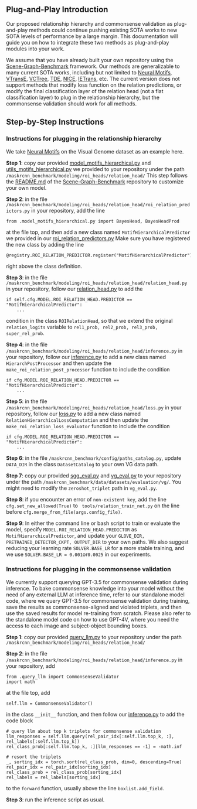 ## Plug-and-Play Introduction

Our proposed relationship hierarchy and commonsense validation as plug-and-play methods could continue pushing existing SOTA works to new SOTA levels of performance by a large margin. 
This documentation will guide you on how to integrate these two methods as plug-and-play modules into your work.

We assume that you have already built your own repository using the [Scene-Graph-Benchmark](https://github.com/KaihuaTang/Scene-Graph-Benchmark.pytorch) framework.
Our methods are generalizable to many current SOTA works, including but not limited to 
[Neural Motifs](https://arxiv.org/abs/1711.06640), 
[VTransE](https://arxiv.org/abs/1702.08319), 
[VCTree](https://arxiv.org/abs/1812.01880), 
[TDE](https://arxiv.org/pdf/2002.11949.pdf), 
[NICE](https://openaccess.thecvf.com/content/CVPR2022/papers/Li_The_Devil_Is_in_the_Labels_Noisy_Label_Correction_for_CVPR_2022_paper.pdf), 
[IETrans](https://arxiv.org/abs/2203.11654), etc. 
The current version does not support methods that modify loss function on the relation predictions,
or modify the final classification layer of the relation head (not a flat classification layer) to plug in the relationship hierarchy, but the commonsense validation should work for all methods.

## Step-by-Step Instructions

### Instructions for plugging in the relationship hierarchy
We take [Neural Motifs](https://arxiv.org/abs/1711.06640) on the Visual Genome dataset as an example here.

**Step 1**: copy our provided [model_motifs_hierarchical.py](https://github.com/zzjun725/Scene-Graph-Benchmark.pytorch/blob/master/maskrcnn_benchmark/modeling/roi_heads/relation_head/model_motifs_hierarchical.py)
and [utils_motifs_hierarchical.py](https://github.com/zzjun725/Scene-Graph-Benchmark.pytorch/blob/master/maskrcnn_benchmark/modeling/roi_heads/relation_head/utils_motifs_hierarchical.py)
we provided to your repository under the path ``/maskrcnn_benchmark/modeling/roi_heads/relation_head/``
This step follows the [README.md](https://github.com/KaihuaTang/Scene-Graph-Benchmark.pytorch/blob/master/README.md) of the [Scene-Graph-Benchmark](https://github.com/KaihuaTang/Scene-Graph-Benchmark.pytorch) repository to customize your own model.

**Step 2**: in the file ``/maskrcnn_benchmark/modeling/roi_heads/relation_head/roi_relation_predictors.py`` in your repository,
add the line 

    from .model_motifs_hierarchical.py import BayesHead, BayesHeadProd

at the file top,
and then add a new class named ``MotifHierarchicalPredictor`` we provided in our [roi_relation_predictors.py](https://github.com/zzjun725/Scene-Graph-Benchmark.pytorch/blob/master/maskrcnn_benchmark/modeling/roi_heads/relation_head/roi_relation_predictors.py)
Make sure you have registered the new class by adding the line 

    @registry.ROI_RELATION_PREDICTOR.register("MotifHierarchicalPredictor")
right above the class definition.

**Step 3**: in the file ``/maskrcnn_benchmark/modeling/roi_heads/relation_head/relation_head.py`` in your repository,
follow our [relation_head.py](https://github.com/zzjun725/Scene-Graph-Benchmark.pytorch/blob/master/maskrcnn_benchmark/modeling/roi_heads/relation_head/relation_head.py)
to add the 

    if self.cfg.MODEL.ROI_RELATION_HEAD.PREDICTOR == "MotifHierarchicalPredictor":
        ...

condition in the class ``ROIRelationHead``,
so that we extend the original ``relation_logits`` variable to ``rel1_prob, rel2_prob, rel3_prob, super_rel_prob``.

**Step 4**: in the file ``/maskrcnn_benchmark/modeling/roi_heads/relation_head/inference.py`` in your repository,
follow our [inference.py](https://github.com/zzjun725/Scene-Graph-Benchmark.pytorch/blob/master/maskrcnn_benchmark/modeling/roi_heads/relation_head/inference.py)
to add a new class named ``HierarchPostProcessor`` and then update the ``make_roi_relation_post_processor`` function to include the condition

    if cfg.MODEL.ROI_RELATION_HEAD.PREDICTOR == "MotifHierarchicalPredictor":
        ...

**Step 5**: in the file ``/maskrcnn_benchmark/modeling/roi_heads/relation_head/loss.py`` in your repository,
follow our [loss.py](https://github.com/zzjun725/Scene-Graph-Benchmark.pytorch/blob/master/maskrcnn_benchmark/modeling/roi_heads/relation_head/loss.py)
to add a new class named ``RelationHierarchicalLossComputation`` and then update the ``make_roi_relation_loss_evaluator`` function to include the condition 

    if cfg.MODEL.ROI_RELATION_HEAD.PREDICTOR == "MotifHierarchicalPredictor":
        ...

**Step 6**: in the file ``/maskrcnn_benchmark/config/paths_catalog.py``, update ``DATA_DIR`` in the class ``DatasetCatalog`` to your own VG data path.

**Step 7**: copy our provided [sgg_eval.py](https://github.com/zzjun725/Scene-Graph-Benchmark.pytorch/blob/master/maskrcnn_benchmark/data/datasets/evaluation/vg/sgg_eval.py) and 
[vg_eval.py](https://github.com/zzjun725/Scene-Graph-Benchmark.pytorch/blob/master/maskrcnn_benchmark/data/datasets/evaluation/vg/vg_eval.py) 
to your repository under the path ``/maskrcnn_benchmark/data/datasets/evaluation/vg/``.
You might need to modify the ``zeroshot_triplet`` path in ``vg_eval.py``.

**Step 8**: if you encounter an error of ``non-existent key``, add the line ``cfg.set_new_allowed(True)`` to
`` tools/relation_train_net.py`` on the line before ``cfg.merge_from_file(args.config_file)``.

**Step 9**: In either the command line or bash script to train or evaluate the model,
specify ``MODEL.ROI_RELATION_HEAD.PREDICTOR`` as ``MotifHierarchicalPredictor``,
and update your ``GLOVE_DIR, PRETRAINED_DETECTOR_CKPT, OUTPUT_DIR`` to your own paths. 
We also suggest reducing your learning rate ``SOLVER.BASE_LR`` for a more stable training, and we use ``SOLVER.BASE_LR = 0.001``or``0.0025`` in our experiments.


### Instructions for plugging in the commonsense validation
We currently support querying GPT-3.5 for commonsense validation during inference. 
To bake commonsense knowledge into your model without the need of any external LLM at inference time,
refer to our standalone model code, where we query GPT-3.5 for commonsense validation during training,
save the results as commonsense-aligned and violated triplets, and then use the saved results for model re-training from scratch.
Please also refer to the standalone model code on how to use GPT-4V, where you need the access to each image and subject-object bounding boxes.

**Step 1**: copy our provided [query_llm.py](https://github.com/zzjun725/Scene-Graph-Benchmark.pytorch/blob/5544610cfed0be574f6d34aa8d15f063a637a806/maskrcnn_benchmark/modeling/roi_heads/relation_head/query_llm.py)
to your repository under the path ``/maskrcnn_benchmark/modeling/roi_heads/relation_head/``

**Step 2**: in the file ``/maskrcnn_benchmark/modeling/roi_heads/relation_head/inference.py`` in your repository,
add 

    from .query_llm import CommonsenseValidator
    import math

at the file top, add 

    self.llm = CommonsenseValidator()

in the class ``__init__`` function,
and then follow our [inference.py](https://github.com/zzjun725/Scene-Graph-Benchmark.pytorch/blob/master/maskrcnn_benchmark/modeling/roi_heads/relation_head/inference.py)
to add the code block

    # query llm about top k triplets for commonsense validation
    llm_responses = self.llm.query(rel_pair_idx[:self.llm.top_k, :], rel_labels[:self.llm.top_k])
    rel_class_prob[:self.llm.top_k, :][llm_responses == -1] = -math.inf
    
    # resort the triplets
    _, sorting_idx = torch.sort(rel_class_prob, dim=0, descending=True)
    rel_pair_idx = rel_pair_idx[sorting_idx]
    rel_class_prob = rel_class_prob[sorting_idx]
    rel_labels = rel_labels[sorting_idx]

to the ``forward`` function, usually above the line ``boxlist.add_field``.

**Step 3**: run the inference script as usual.

